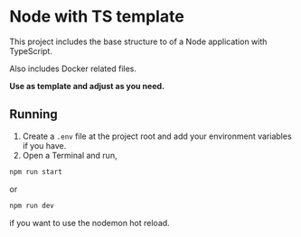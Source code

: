 # Node with TS template


This project includes the base structure to of a Node application with TypeScript.

Also includes Docker related files.

**Use as template and adjust as you need.**

## Running
1. Create a `.env` file at the project root and add your environment variables if you have.
2. Open a Terminal and run,
```bash
npm run start
```
or
```bash
npm run dev
```
if you want to use the nodemon hot reload.